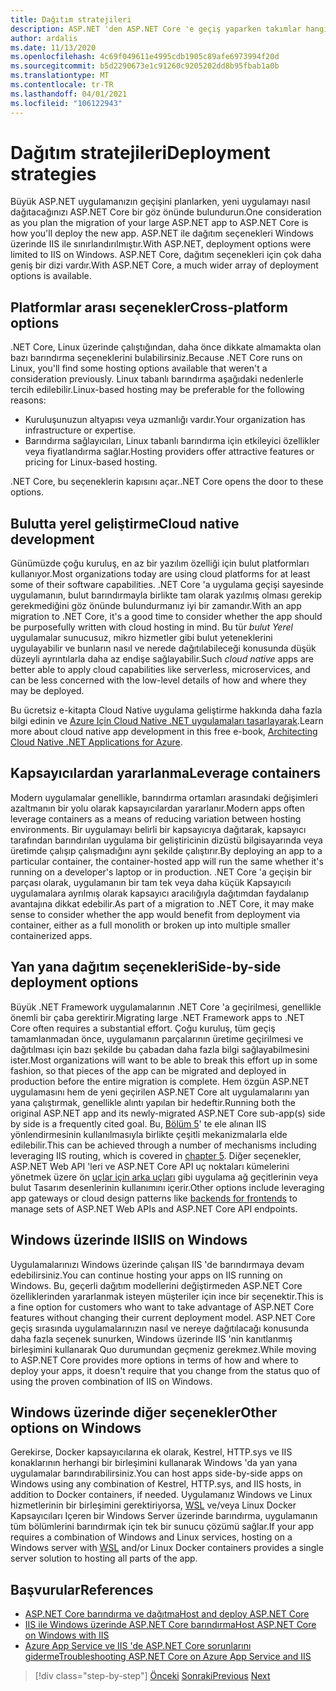 ```yaml
---
title: Dağıtım stratejileri
description: ASP.NET 'den ASP.NET Core 'e geçiş yaparken takımlar hangi dağıtım stratejilerini kullanabilir? Artımlı bir geçiş, .NET Framework ve .NET Core uygulamalarının yan yana dağıtımına izin vererek sorunsuz bir son kullanıcı deneyimi sağlar mi?
author: ardalis
ms.date: 11/13/2020
ms.openlocfilehash: 4c69f049611e4995cdb1905c89afe6973994f20d
ms.sourcegitcommit: b5d2290673e1c91260c9205202dd8b95fbab1a0b
ms.translationtype: MT
ms.contentlocale: tr-TR
ms.lasthandoff: 04/01/2021
ms.locfileid: "106122943"
---
```

# <a name="deployment-strategies"></a><span data-ttu-id="f694c-104">Dağıtım stratejileri</span><span class="sxs-lookup"><span data-stu-id="f694c-104">Deployment strategies</span></span>

<span data-ttu-id="f694c-105">Büyük ASP.NET uygulamanızın geçişini planlarken, yeni uygulamayı nasıl dağıtacağınızı ASP.NET Core bir göz önünde bulundurun.</span><span class="sxs-lookup"><span data-stu-id="f694c-105">One consideration as you plan the migration of your large ASP.NET app to ASP.NET Core is how you'll deploy the new app.</span></span> <span data-ttu-id="f694c-106">ASP.NET ile dağıtım seçenekleri Windows üzerinde IIS ile sınırlandırılmıştır.</span><span class="sxs-lookup"><span data-stu-id="f694c-106">With ASP.NET, deployment options were limited to IIS on Windows.</span></span> <span data-ttu-id="f694c-107">ASP.NET Core, dağıtım seçenekleri için çok daha geniş bir dizi vardır.</span><span class="sxs-lookup"><span data-stu-id="f694c-107">With ASP.NET Core, a much wider array of deployment options is available.</span></span>

## <a name="cross-platform-options"></a><span data-ttu-id="f694c-108">Platformlar arası seçenekler</span><span class="sxs-lookup"><span data-stu-id="f694c-108">Cross-platform options</span></span>

<span data-ttu-id="f694c-109">.NET Core, Linux üzerinde çalıştığından, daha önce dikkate almamakta olan bazı barındırma seçeneklerini bulabilirsiniz.</span><span class="sxs-lookup"><span data-stu-id="f694c-109">Because .NET Core runs on Linux, you'll find some hosting options available that weren't a consideration previously.</span></span> <span data-ttu-id="f694c-110">Linux tabanlı barındırma aşağıdaki nedenlerle tercih edilebilir.</span><span class="sxs-lookup"><span data-stu-id="f694c-110">Linux-based hosting may be preferable for the following reasons:</span></span>

* <span data-ttu-id="f694c-111">Kuruluşunuzun altyapısı veya uzmanlığı vardır.</span><span class="sxs-lookup"><span data-stu-id="f694c-111">Your organization has infrastructure or expertise.</span></span>
* <span data-ttu-id="f694c-112">Barındırma sağlayıcıları, Linux tabanlı barındırma için etkileyici özellikler veya fiyatlandırma sağlar.</span><span class="sxs-lookup"><span data-stu-id="f694c-112">Hosting providers offer attractive features or pricing for Linux-based hosting.</span></span>

<span data-ttu-id="f694c-113">.NET Core, bu seçeneklerin kapısını açar.</span><span class="sxs-lookup"><span data-stu-id="f694c-113">.NET Core opens the door to these options.</span></span>

## <a name="cloud-native-development"></a><span data-ttu-id="f694c-114">Bulutta yerel geliştirme</span><span class="sxs-lookup"><span data-stu-id="f694c-114">Cloud native development</span></span>

<span data-ttu-id="f694c-115">Günümüzde çoğu kuruluş, en az bir yazılım özelliği için bulut platformları kullanıyor.</span><span class="sxs-lookup"><span data-stu-id="f694c-115">Most organizations today are using cloud platforms for at least some of their software capabilities.</span></span> <span data-ttu-id="f694c-116">.NET Core 'a uygulama geçişi sayesinde uygulamanın, bulut barındırmayla birlikte tam olarak yazılmış olması gerekip gerekmediğini göz önünde bulundurmanız iyi bir zamandır.</span><span class="sxs-lookup"><span data-stu-id="f694c-116">With an app migration to .NET Core, it's a good time to consider whether the app should be purposefully written with cloud hosting in mind.</span></span> <span data-ttu-id="f694c-117">Bu tür *bulut Yerel* uygulamalar sunucusuz, mikro hizmetler gibi bulut yeteneklerini uygulayabilir ve bunların nasıl ve nerede dağıtılabileceği konusunda düşük düzeyli ayrıntılarla daha az endişe sağlayabilir.</span><span class="sxs-lookup"><span data-stu-id="f694c-117">Such *cloud native* apps are better able to apply cloud capabilities like serverless, microservices, and can be less concerned with the low-level details of how and where they may be deployed.</span></span>

<span data-ttu-id="f694c-118">Bu ücretsiz e-kitapta Cloud Native uygulama geliştirme hakkında daha fazla bilgi edinin ve [Azure Için Cloud Native .NET uygulamaları tasarlayarak](../cloud-native/index.md).</span><span class="sxs-lookup"><span data-stu-id="f694c-118">Learn more about cloud native app development in this free e-book, [Architecting Cloud Native .NET Applications for Azure](../cloud-native/index.md).</span></span>

## <a name="leverage-containers"></a><span data-ttu-id="f694c-119">Kapsayıcılardan yararlanma</span><span class="sxs-lookup"><span data-stu-id="f694c-119">Leverage containers</span></span>

<span data-ttu-id="f694c-120">Modern uygulamalar genellikle, barındırma ortamları arasındaki değişimleri azaltmanın bir yolu olarak kapsayıcılardan yararlanır.</span><span class="sxs-lookup"><span data-stu-id="f694c-120">Modern apps often leverage containers as a means of reducing variation between hosting environments.</span></span> <span data-ttu-id="f694c-121">Bir uygulamayı belirli bir kapsayıcıya dağıtarak, kapsayıcı tarafından barındırılan uygulama bir geliştiricinin dizüstü bilgisayarında veya üretimde çalışıp çalışmadığını aynı şekilde çalıştırır.</span><span class="sxs-lookup"><span data-stu-id="f694c-121">By deploying an app to a particular container, the container-hosted app will run the same whether it's running on a developer's laptop or in production.</span></span> <span data-ttu-id="f694c-122">.NET Core 'a geçişin bir parçası olarak, uygulamanın bir tam tek veya daha küçük Kapsayıcılı uygulamalara ayrılmış olarak kapsayıcı aracılığıyla dağıtımdan faydalanıp avantajına dikkat edebilir.</span><span class="sxs-lookup"><span data-stu-id="f694c-122">As part of a migration to .NET Core, it may make sense to consider whether the app would benefit from deployment via container, either as a full monolith or broken up into multiple smaller containerized apps.</span></span>

## <a name="side-by-side-deployment-options"></a><span data-ttu-id="f694c-123">Yan yana dağıtım seçenekleri</span><span class="sxs-lookup"><span data-stu-id="f694c-123">Side-by-side deployment options</span></span>

<span data-ttu-id="f694c-124">Büyük .NET Framework uygulamalarının .NET Core 'a geçirilmesi, genellikle önemli bir çaba gerektirir.</span><span class="sxs-lookup"><span data-stu-id="f694c-124">Migrating large .NET Framework apps to .NET Core often requires a substantial effort.</span></span> <span data-ttu-id="f694c-125">Çoğu kuruluş, tüm geçiş tamamlanmadan önce, uygulamanın parçalarının üretime geçirilmesi ve dağıtılması için bazı şekilde bu çabadan daha fazla bilgi sağlayabilmesini ister.</span><span class="sxs-lookup"><span data-stu-id="f694c-125">Most organizations will want to be able to break this effort up in some fashion, so that pieces of the app can be migrated and deployed in production before the entire migration is complete.</span></span> <span data-ttu-id="f694c-126">Hem özgün ASP.NET uygulamasını hem de yeni geçirilen ASP.NET Core alt uygulamalarını yan yana çalıştırmak, genellikle alıntı yapılan bir hedeftir.</span><span class="sxs-lookup"><span data-stu-id="f694c-126">Running both the original ASP.NET app and its newly-migrated ASP.NET Core sub-app(s) side by side is a frequently cited goal.</span></span> <span data-ttu-id="f694c-127">Bu, [Bölüm 5](deployment-scenarios.md)' te ele alınan IIS yönlendirmesinin kullanılmasıyla birlikte çeşitli mekanizmalarla elde edilebilir.</span><span class="sxs-lookup"><span data-stu-id="f694c-127">This can be achieved through a number of mechanisms including leveraging IIS routing, which is covered in [chapter 5](deployment-scenarios.md).</span></span> <span data-ttu-id="f694c-128">Diğer seçenekler, ASP.NET Web API 'leri ve ASP.NET Core API uç noktaları kümelerini yönetmek üzere ön [uçlar için arka uçları](/azure/architecture/patterns/backends-for-frontends) gibi uygulama ağ geçitlerinin veya bulut Tasarım desenlerinin kullanımını içerir.</span><span class="sxs-lookup"><span data-stu-id="f694c-128">Other options include leveraging app gateways or cloud design patterns like [backends for frontends](/azure/architecture/patterns/backends-for-frontends) to manage sets of ASP.NET Web APIs and ASP.NET Core API endpoints.</span></span>

## <a name="iis-on-windows"></a><span data-ttu-id="f694c-129">Windows üzerinde IIS</span><span class="sxs-lookup"><span data-stu-id="f694c-129">IIS on Windows</span></span>

<span data-ttu-id="f694c-130">Uygulamalarınızı Windows üzerinde çalışan IIS 'de barındırmaya devam edebilirsiniz.</span><span class="sxs-lookup"><span data-stu-id="f694c-130">You can continue hosting your apps on IIS running on Windows.</span></span> <span data-ttu-id="f694c-131">Bu, geçerli dağıtım modellerini değiştirmeden ASP.NET Core özelliklerinden yararlanmak isteyen müşteriler için ince bir seçenektir.</span><span class="sxs-lookup"><span data-stu-id="f694c-131">This is a fine option for customers who want to take advantage of ASP.NET Core features without changing their current deployment model.</span></span> <span data-ttu-id="f694c-132">ASP.NET Core geçiş sırasında uygulamalarınızın nasıl ve nereye dağıtılacağı konusunda daha fazla seçenek sunurken, Windows üzerinde IIS 'nin kanıtlanmış birleşimini kullanarak Quo durumundan geçmeniz gerekmez.</span><span class="sxs-lookup"><span data-stu-id="f694c-132">While moving to ASP.NET Core provides more options in terms of how and where to deploy your apps, it doesn't require that you change from the status quo of using the proven combination of IIS on Windows.</span></span>

## <a name="other-options-on-windows"></a><span data-ttu-id="f694c-133">Windows üzerinde diğer seçenekler</span><span class="sxs-lookup"><span data-stu-id="f694c-133">Other options on Windows</span></span>

<span data-ttu-id="f694c-134">Gerekirse, Docker kapsayıcılarına ek olarak, Kestrel, HTTP.sys ve IIS konaklarının herhangi bir birleşimini kullanarak Windows 'da yan yana uygulamalar barındırabilirsiniz.</span><span class="sxs-lookup"><span data-stu-id="f694c-134">You can host apps side-by-side apps on Windows using any combination of Kestrel, HTTP.sys, and IIS hosts, in addition to Docker containers, if needed.</span></span> <span data-ttu-id="f694c-135">Uygulamanız Windows ve Linux hizmetlerinin bir birleşimini gerektiriyorsa, [WSL](/windows/wsl/about) ve/veya Linux Docker Kapsayıcıları Içeren bir Windows Server üzerinde barındırma, uygulamanın tüm bölümlerini barındırmak için tek bir sunucu çözümü sağlar.</span><span class="sxs-lookup"><span data-stu-id="f694c-135">If your app requires a combination of Windows and Linux services, hosting on a Windows server with [WSL](/windows/wsl/about) and/or Linux Docker containers provides a single server solution to hosting all parts of the app.</span></span>

## <a name="references"></a><span data-ttu-id="f694c-136">Başvurular</span><span class="sxs-lookup"><span data-stu-id="f694c-136">References</span></span>

- [<span data-ttu-id="f694c-137">ASP.NET Core barındırma ve dağıtma</span><span class="sxs-lookup"><span data-stu-id="f694c-137">Host and deploy ASP.NET Core</span></span>](/aspnet/core/host-and-deploy/)
- [<span data-ttu-id="f694c-138">IIS ile Windows üzerinde ASP.NET Core barındırma</span><span class="sxs-lookup"><span data-stu-id="f694c-138">Host ASP.NET Core on Windows with IIS</span></span>](/aspnet/core/host-and-deploy/iis/)
- [<span data-ttu-id="f694c-139">Azure App Service ve IIS 'de ASP.NET Core sorunlarını giderme</span><span class="sxs-lookup"><span data-stu-id="f694c-139">Troubleshooting ASP.NET Core on Azure App Service and IIS</span></span>](/aspnet/core/test/troubleshoot-azure-iis)

>[!div class="step-by-step"]
><span data-ttu-id="f694c-140">[Önceki](migrate-web-forms.md) 
> [Sonraki](additional-migration-resources.md)</span><span class="sxs-lookup"><span data-stu-id="f694c-140">[Previous](migrate-web-forms.md)
[Next](additional-migration-resources.md)</span></span>

